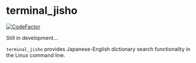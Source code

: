 # terminal_jisho

[![CodeFactor](https://www.codefactor.io/repository/github/thicksandwich/terminal_jisho/badge?s=b2d106fec7b94723193cea89fabea9c5cf439ed4)](https://www.codefactor.io/repository/github/thicksandwich/terminal_jisho)

Still in development...

`terminal_jisho` provides Japanese-English dictionary search functionality in the Linux command line.
